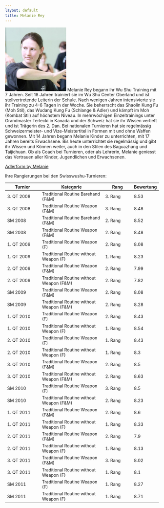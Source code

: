```yaml
---
layout: default
title: Melanie Rey
---
```


<img class="ifloat-left" src="/images/melanie-keller.jpg" alt="Melanie Rey" width="200px">
Melanie Rey begann ihr Wu Shu Training mit 7 Jahren. Seit 18 Jahren trainiert sie im Wu Shu Center Oberland und ist stellvertretende Leiterin der Schule.
Nach wenigen Jahren intensivierte sie ihr Training zu 4-6 Tagen in der Woche. Sie beherrscht das Shaolin Kung Fu (Moh Stil), das Wudang Kung Fu (Schlange & Adler) und kämpft im Moh (Kombat Stil) auf höchstem Niveau.
In mehrwöchigen Einzeltrainings unter Grandmaster Terlecki in Kanada und der Schweiz hat sie ihr Wissen vertieft und ist Trägerin des 2. Dan.
Bei nationalen Turnieren hat sie regelmässig Schweizermeister- und Vize-Meistertitel in Formen mit und ohne Waffen gewonnen. Mit 14 Jahren begann Melanie Kinder zu unterrichten, mit 17 Jahren bereits Erwachsene. Bis heute unterrichtet sie regelmässig und gibt ihr Wissen und Können weiter, auch in den Stilen des Baguazhang und Taijichuan.
Ob als Coach bei Turnieren, oder als Lehrerin, Melanie geniesst das Vertrauen aller Kinder, Jugendlichen und Erwachsenen.

<a target="_blank" href="https://www.flickr.com/photos/117851037@N03/13424201455/" >Adlerform by Melanie</a>
 
Ihre Rangierungen bei den Swisswushu-Turnieren:
<table> 
	<thead> 
		<tr> 
			<th width="100">Turnier</th> 
			<th>Kategorie</th> 
			<th width="80">Rang</th> 
			<th width="50">Bewertung</th> 
		</tr> 
	</thead> 
	<tbody> 
		<tr> 
			<td>3. QT 2008</td> 
			<td>Traditional Routine Barehand (F&M)</td> 
			<td>3. Rang</td> 
			<td>8.53</td> 
		</tr> 
		<tr> 
			<td>3. QT 2008</td> 
			<td>Traditional Routine Weapon (F&M)</td> 
			<td>3. Rang</td> 
			<td>8.48</td> 
		</tr> 
		<tr> 
			<td>SM 2008</td> 
			<td>Traditional Routine Barehand (F&M)</td> 
			<td>2. Rang</td> 
			<td>8.52</td> 
		</tr> 
		<tr> 
			<td>SM 2008</td> 
			<td>Traditional Routine Weapon (F&M)</td> 
			<td>2. Rang</td> 
			<td>8.48</td> 
		</tr> 
		<tr> 
			<td>1. QT 2009</td> 
			<td>Traditional Routine Weapon (F)</td> 
			<td>2. Rang</td> 
			<td>8.08</td> 
		</tr> 
		<tr> 
			<td>1. QT 2009</td> 
			<td>Traditional Routine without Weapon (F)</td> 
			<td>1. Rang</td> 
			<td>8.23</td> 
		</tr> 
		<tr> 
			<td>2. QT 2009</td> 
			<td>Traditional Routine Weapon (F&M)</td> 
			<td>2. Rang</td> 
			<td>7.99</td> 
		</tr> 
		<tr> 
			<td>2. QT 2009</td> 
			<td>Traditional Routine without Weapon (F&M)</td> 
			<td>2. Rang</td> 
			<td>7.82</td> 
		</tr> 
		<tr> 
			<td>SM 2009</td> 
			<td>Traditional Routine Weapon (F&M)</td> 
			<td>2. Rang</td> 
			<td>8.08</td> 
		</tr> 
		<tr> 
			<td>SM 2009</td> 
			<td>Traditional Routine without Weapon (F&M)</td> 
			<td>2. Rang</td> 
			<td>8.28</td> 
		</tr> 
		<tr> 
			<td>1. QT 2010</td> 
			<td>Traditional Routine Weapon (F)</td> 
			<td>2. Rang</td> 
			<td>8.43</td> 
		</tr>
		<tr> 
			<td>1. QT 2010</td> 
			<td>Traditional Routine without Weapon (F)</td> 
			<td>1. Rang</td> 
			<td>8.54</td> 
		</tr>  
		<tr> 
			<td>2. QT 2010</td> 
			<td>Traditional Routine Weapon (F)</td> 
			<td>1. Rang</td> 
			<td>8.43</td> 
		</tr>
		<tr> 
			<td>2. QT 2010</td> 
			<td>Traditional Routine without Weapon (F)</td> 
			<td>1. Rang</td> 
			<td>8.3</td> 
		</tr>
		<tr> 
			<td>3. QT 2010</td> 
			<td>Traditional Routine Weapon (F&M)</td> 
			<td>2. Rang</td> 
			<td>8.5</td> 
		</tr>
		<tr> 
			<td>3. QT 2010</td> 
			<td>Traditional Routine without Weapon (F&M)</td> 
			<td>2. Rang</td> 
			<td>8.63</td> 
		</tr>
		<tr> 
			<td>SM 2010</td> 
			<td>Traditional Routine Weapon (F)</td> 
			<td>3. Rang</td> 
			<td>8.5</td> 
		</tr> 
		<tr> 
			<td>SM 2010</td> 
			<td>Traditional Routine without Weapon (F&M)</td> 
			<td>2. Rang</td> 
			<td>8.23</td> 
		</tr> 
		<tr> 
			<td>1. QT 2011</td> 
			<td>Traditional Routine Weapon (F&M)</td> 
			<td>2. Rang</td> 
			<td>8.6</td> 
		</tr> 
		<tr> 
			<td>1. QT 2011</td> 
			<td>Traditional Routine without Weapon (F)</td> 
			<td>1. Rang</td> 
			<td>8.33</td> 
		</tr> 
		<tr> 
			<td>2. QT 2011</td> 
			<td>Traditional Routine Weapon (F&M)</td> 
			<td>2. Rang</td> 
			<td>7.9</td> 
		</tr>
		<tr> 
			<td>2. QT 2011</td> 
			<td>Traditional Routine without Weapon (F)</td> 
			<td>1. Rang</td> 
			<td>8.13</td> 
		</tr> 
		<tr> 
			<td>3. QT 2011</td> 
			<td>Traditional Routine Weapon (F&M)</td> 
			<td>3. Rang</td> 
			<td>8.02</td> 
		</tr> 
		<tr> 
			<td>3. QT 2011</td> 
			<td>Traditional Routine without Weapon (F)</td> 
			<td>1. Rang</td> 
			<td>8.1</td> 
		</tr> 
		<tr> 
			<td>SM 2011</td> 
			<td>Traditional Routine Weapon (F)</td> 
			<td>1. Rang</td> 
			<td>8.27</td> 
		</tr> 
		<tr> 
			<td>SM 2011</td> 
			<td>Traditional Routine without Weapon (F)</td> 
			<td>1. Rang</td> 
			<td>8.71</td> 
		</tr> 
	</tbody>
</table>